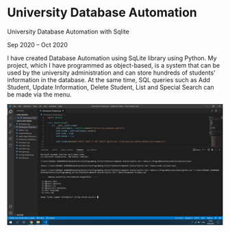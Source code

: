 # University Database Automation
University Database Automation with Sqlite

Sep 2020 – Oct 2020

I have created Database Automation using SqLite library using Python. My project, which I have programmed as object-based, is a system that can be used by the university administration and can store hundreds of students' information in the database. At the same time, SQL queries such as Add Student, Update Information, Delete Student, List and Special Search can be made via the menu.

![resim](https://github.com/mehmet-engineer/Database_Automation/blob/main/Veri_Otomasyonu.png)
